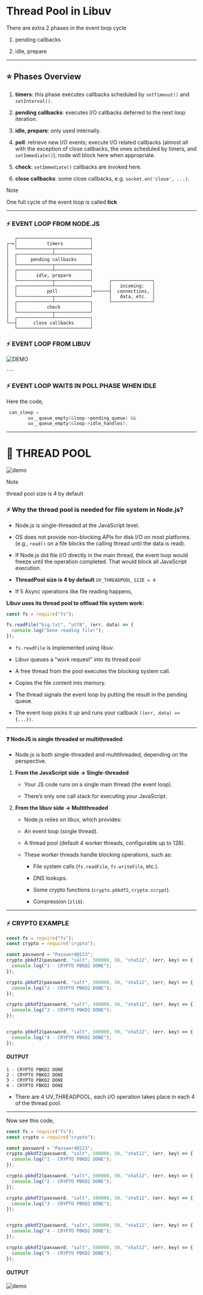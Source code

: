 # Thread Pool in Libuv 

There are extra 2 phases in the event loop cycle 

1.  pending callbacks 

2.  idle, prepare 

---

## ⭐ Phases Overview

1. **timers**: this phase executes callbacks scheduled by `setTimeout()` and `setInterval()`.

2. **pending callbacks**: executes I/O callbacks deferred to the next loop iteration.

3. **idle, prepare**: only used internally.

4. **poll**: retrieve new I/O events; execute I/O related callbacks (almost all with the exception of close callbacks, the ones scheduled by timers, and `setImmediate()`); node will block here when appropriate.

5. **check**: `setImmediate()` callbacks are invoked here.
6. **close callbacks**: some close callbacks, e.g. `socket.on('close', ...)`.


> [!NOTE]
> One full cycle of the event loop is called **tick**

---

### ⚡ EVENT LOOP FROM NODE.JS

```
   ┌───────────────────────────┐
┌─>│           timers          │
│  └─────────────┬─────────────┘
│  ┌─────────────┴─────────────┐
│  │     pending callbacks     │
│  └─────────────┬─────────────┘
│  ┌─────────────┴─────────────┐
│  │       idle, prepare       │
│  └─────────────┬─────────────┘      ┌───────────────┐
│  ┌─────────────┴─────────────┐      │   incoming:   │
│  │           poll            │<─────┤  connections, │
│  └─────────────┬─────────────┘      │   data, etc.  │
│  ┌─────────────┴─────────────┐      └───────────────┘
│  │           check           │
│  └─────────────┬─────────────┘
│  ┌─────────────┴─────────────┐
└──┤      close callbacks      │
   └───────────────────────────┘
```

### ⚡ EVENT LOOP FROM LIBUV

![DEMO](https://docs.libuv.org/en/v1.x/_images/loop_iteration.png)

    ---

### ⚡ EVENT LOOP WAITS IN POLL PHASE WHEN IDLE 

Here the code,

```c 
 can_sleep =
        uv__queue_empty(&loop->pending_queue) &&
        uv__queue_empty(&loop->idle_handles);
```

---

# 💚 THREAD POOL 

![demo](../assests/demo19.png)

> [!NOTE]
> thread pool size is 4 by default

### ⚡ Why the thread pool is needed for file system in Node.js?

* Node.js is single-threaded at the JavaScript level.

* OS does not provide non-blocking APIs for disk I/O on most platforms.
(e.g., `read()` on a file blocks the calling thread until the data is read).

* If Node.js did file I/O directly in the main thread, the event loop would freeze until the operation completed. That would block all JavaScript execution.

* **ThreadPool size is 4 by default** `UV_THREADPOOL_SIZE = 4`

* If 5 Async operations like file reading happens,

**Libuv uses its thread pool to offload file system work:**

```js
const fs = require("fs");

fs.readFile("big.txt", "utf8", (err, data) => {
  console.log("Done reading file!");
});
```


* `fs.readFile` is implemented using libuv.

* Libuv queues a "work request" into its thread pool

* A free thread from the pool executes the blocking system call.

* Copies the file content into memory.

* The thread signals the event loop by putting the result in the pending queue.

* The event loop picks it up and runs your callback `((err, data) => {...})`.

---

#### ❓ NodeJS is single threaded or multithreaded 

* Node.js is both single-threaded and multithreaded, depending on the perspective.

1. **From the JavaScript side → Single-threaded**

    * Your JS code runs on a single main thread (the event loop).

    * There’s only one call stack for executing your JavaScript.

2. **From the libuv side → Multithreaded**

    * Node.js relies on libuv, which provides:

    * An event loop (single thread).

    * A thread pool (default 4 worker threads, configurable up to 128).

    * These worker threads handle blocking operations, such as:

        * File system calls (`fs.readFile`, `fs.writeFile`, etc.).

        * DNS lookups.

        * Some crypto functions (`crypto.pbkdf2`, `crypto.scrypt`).

        * Compression (`zlib`).

---

### ⚡ CRYPTO EXAMPLE 

```js
const fs = require("fs");
const crypto = require("crypto");

const password = "Password@123";
crypto.pbkdf2(password, "salt", 500000, 50, "sha512", (err, key) => {
  console.log("1 - CRYPTO PBKD2 DONE");
});

crypto.pbkdf2(password, "salt", 500000, 50, "sha512", (err, key) => {
  console.log("2 - CRYPTO PBKD2 DONE");
});

crypto.pbkdf2(password, "salt", 500000, 50, "sha512", (err, key) => {
  console.log("3 - CRYPTO PBKD2 DONE");
});


crypto.pbkdf2(password, "salt", 500000, 50, "sha512", (err, key) => {
  console.log("4 - CRYPTO PBKD2 DONE");
});
```

#### OUTPUT 

```
1 - CRYPTO PBKD2 DONE
2 - CRYPTO PBKD2 DONE
3 - CRYPTO PBKD2 DONE
4 - CRYPTO PBKD2 DONE
```

* There are 4 UV_THREADPOOL, each I/O operation takes place in each 4 of the thread pool.

---

Now see this code,

```js
const fs = require("fs");
const crypto = require("crypto");

const password = "Password@123";
crypto.pbkdf2(password, "salt", 500000, 50, "sha512", (err, key) => {
  console.log("1 - CRYPTO PBKD2 DONE");
});

crypto.pbkdf2(password, "salt", 500000, 50, "sha512", (err, key) => {
  console.log("2 - CRYPTO PBKD2 DONE");
});

crypto.pbkdf2(password, "salt", 500000, 50, "sha512", (err, key) => {
  console.log("3 - CRYPTO PBKD2 DONE");
});


crypto.pbkdf2(password, "salt", 500000, 50, "sha512", (err, key) => {
  console.log("4 - CRYPTO PBKD2 DONE");
});

crypto.pbkdf2(password, "salt", 500000, 50, "sha512", (err, key) => {
  console.log("5 - CRYPTO PBKD2 DONE");
});
```

#### OUTPUT

![demo](../assests/demo20.gif)